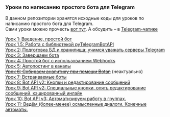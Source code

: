 ### Уроки по написанию простого бота для Telegram

В данном репозитории хранятся исходные коды для уроков по написанию простого бота для Telegram.  
Сами уроки можно прочесть [вот тут](https://groosha.gitbook.io/telegram-bot-lessons). А обсудить – в [Telegram-чатике](https://t.me/joinchat/ABtnIE7H7Q3TRRh8n8uNww)

[Урок 1: Введение, простой бот](https://groosha.gitbook.io/telegram-bot-lessons/chapter1)  
[Урок 1,5: Работа с библиотекой pyTelegramBotAPI](https://groosha.gitbook.io/telegram-bot-lessons/extra/pytelegrambotapi_basics)  
[Урок 2: Подготовка БД и хранилища; учимся уважать серверы Telegram](https://groosha.gitbook.io/telegram-bot-lessons/chapter2)  
[Урок 3: Завершаем бота](https://groosha.gitbook.io/telegram-bot-lessons/chapter3)  
[Урок 4: Простой бот с использованием Webhooks](https://groosha.gitbook.io/telegram-bot-lessons/chapter4)  
[Урок 5: Автопостинг в каналы](https://groosha.gitbook.io/telegram-bot-lessons/chapter5)  
~~[Урок 6: Собираем аналитику при помощи Botan](https://groosha.gitbook.io/telegram-bot-lessons/chapter6)~~ (неактуально)  
[Урок 7: Встраиваемые боты](https://groosha.gitbook.io/telegram-bot-lessons/chapter7)  
[Урок 8: Bot API v2: Кнопки и редактирование сообщений](https://groosha.gitbook.io/telegram-bot-lessons/chapter8)  
[Урок 9: Bot API v2: Специальные кнопки, опять редактирование сообщений, кэшированный инлайн](https://groosha.gitbook.io/telegram-bot-lessons/chapter9)  
[Урок 10: Bot API v3: Автоматизируем работу в группах.](https://groosha.gitbook.io/telegram-bot-lessons/chapter10)  
[Урок 11: Ведём (более-менее) осмысленные диалоги. Конечные автоматы.](https://groosha.gitbook.io/telegram-bot-lessons/chapter11)  

